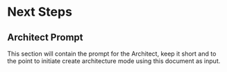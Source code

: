 # Next Steps

## Architect Prompt

This section will contain the prompt for the Architect, keep it short and to the point to initiate create architecture mode using this document as input.